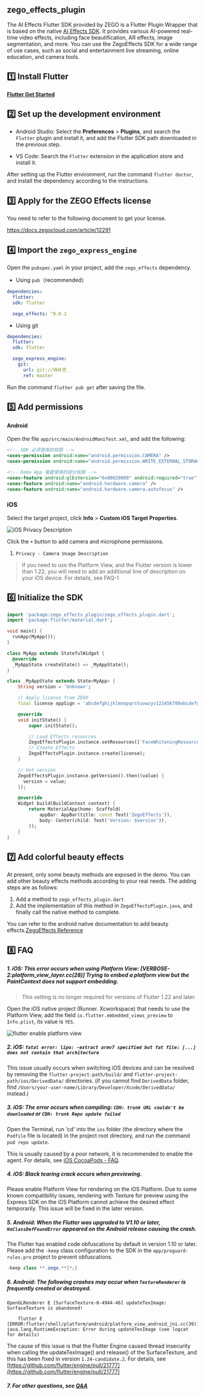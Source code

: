 ## zego_effects_plugin

The AI Effects Flutter SDK provided by ZEGO is a Flutter Plugin Wrapper that is based on the native [AI Effects SDK](https://doc-zh.zego.im/article/9895). It provides various AI-powered real-time video effects, including face beautification, AR effects, image segmentation, and more. You can use the ZegoEffects SDK for a wide range of use cases, such as social and entertainment live streaming, online education, and camera tools.

## 1️⃣ Install Flutter

 **[Flutter Get Started](https://flutter.dev/docs/get-started/install)**

## 2️⃣ Set up the development environment

- Android Studio: Select the **Preferences** > **Plugins**, and search the `Flutter` plugin and install it, and add the Flutter SDK path downloaded in the previous step.

- VS Code: Search the `Flutter` extension in the application store and install it.

After setting up the Flutter environment, run the command `flutter doctor`, and install the dependency according to the instructions.

## 3️⃣ Apply for the ZEGO Effects license

You need to refer to the following document to get your license.

https://docs.zegocloud.com/article/12291

## 4️⃣ Import the `zego_express_engine`

Open the `pubspec.yaml` in your project, add the `zego_effects` dependency.

- Using `pub`（recommended）

```yaml
dependencies:
  flutter:
  sdk: flutter

  zego_effects: ^0.0.1
```

- Using git 

```yaml
dependencies:
  flutter:
  sdk: flutter

  zego_express_engine:
    git:
      url: git://待补充
      ref: master
```

Run the command `flutter pub get` after saving the file.

##  5️⃣ Add permissions

#### Android

Open the file `app/src/main/AndroidManifest.xml`, and add the following:

```xml
<!-- SDK 必须使用的权限 -->
<uses-permission android:name="android.permission.CAMERA" />
<uses-permission android:name="android.permission.WRITE_EXTERNAL_STORAGE" />

<!-- Demo App 需要使用的部分权限 -->
<uses-feature android:glEsVersion="0x00020000" android:required="true" />
<uses-feature android:name="android.hardware.camera" />
<uses-feature android:name="android.hardware.camera.autofocus" />
```

### iOS

Select the target project, click **Info** > **Custom iOS Target Properties**.

![iOS Privacy Description](https://storage.zego.im/sdk-doc/Pics/iOS/ZegoExpressEngine/Common/privacy-description.png)

Click the `+` button to add camera and microphone permissions.

1. `Privacy - Camera Usage Description`

> If you need to use the Platform View, and the Flutter version is lower than 1.22, you will need to add an additional line of description on your iOS device. For details, see FAQ-1

## 6️⃣ Initialize the SDK

```Dart
import 'package:zego_effects_plugin/zego_effects_plugin.dart';
import 'package:flutter/material.dart';

void main() {
  runApp(MyApp());
}

class MyApp extends StatefulWidget {
  @override
  _MyAppState createState() => _MyAppState();
}

class _MyAppState extends State<MyApp> {
    String version = 'Unknown';

    // Apply license from ZEGO
    final license appSign = 'abcdefghijklmnopqrstuvwzyv123456789abcdefghijklmnopqrstuvwzyz123';

    @override
    void initState() {
        super.initState();

        // Load Effects resources
        ZegoEffectsPlugin.instance.setResources(['FaceWhiteningResources']);
        // Create Effects
        ZegoEffectsPlugin.instance.create(license);
    }

    // Get version
    ZegoEffectsPlugin.instance.getVersion().then((value) {
      version = value;
    });

    @override
    Widget build(BuildContext context) {
        return MaterialApp(home: Scaffold(
            appBar: AppBar(title: const Text('ZegoEffects')),
            body: Center(child: Text('Version: $version')),
        ));
    }
}
```

## 7️⃣ Add colorful beauty effects

At present, only some beauty methods are exposed in the demo. You can add other beauty effects methods according to your real needs. The adding steps are as follows:

1. Add a method to `zego_effects_plugin.dart`
2. Add the implementation of this method in `ZegoEffectsPlugin.java`, and finally call the native method to complete.

You can refer to the android native documentation to add beauty effects.[ZegoEffects Reference](https://docs.zegocloud.com/article/9943)

## 8️⃣ FAQ

##### 1. iOS: This error occurs when using Platform View: [VERBOSE-2:platform_view_layer.cc(28)] Trying to embed a platform view but the PaintContext does not support embedding.

> This setting is no longer required for versions of Flutter 1.22 and later.

Open the iOS native project (Runner. Xcworkspace) that needs to use the Platform View, add the field `io.flutter.embedded_views_preview` to `Info.plist`, its value is `YES`.

![flutter enable platform view](https://storage.zego.im/sdk-doc/Pics/iOS/ZegoExpressEngine/Common/flutter_embeded_views_plist.png)

##### 2. iOS: `fatal error: lipo: -extract armv7 specified but fat file: [...] does not contain that architecture`

This issue usually occurs when switching iOS devices and can be resolved by removing the `flutter-project-path/build/` and `flutter-project-path/ios/DerivedData/` directories. (if you cannot find `DerivedData` folder, find `/Users/your-user-name/Library/Developer/Xcode/DerivedData/` instead.)



##### 3. iOS: The error occurs when compiling: `CDN: trunk URL couldn't be downloaded` or `CDN: trunk Repo update failed`

Open the Terminal, run 'cd' into the `ios` folder (the directory where the `Podfile` file is located) in the project root directory, and run the command `pod repo update`.

This is usually caused by a poor network, it is recommended to enable the agent. For details, see [iOS CocoaPods - FAQ](https://doc-zh.zego.im/zh/1253.html).



##### 4. iOS: Black tearing crack occurs when previewing.

Please enable Platform View for rendering on the iOS Platform. Due to some known compatibility issues, rendering with Texture for preview using the Express SDK on the iOS Platform cannot achieve the desired effect temporarily. This issue will be fixed in the later version.



##### 5. Android: When the Flutter was upgraded to V1.10 or later, `NoClassDefFoundError` appeared on the Android release causing the crash.

The Flutter has enabled code obfuscations by default in version 1.10 or later. Please add the `-keep` class configuration to the SDK in the `app/proguard-rules.pro` project to prevent obfuscations.

```java
-keep class **.zego.**{*;}
```



##### 6. Android: The following crashes may occur when `TextureRenderer` is frequently created or destroyed.

```text
OpenGLRenderer E [SurfaceTexture-0-4944-46] updateTexImage: SurfaceTexture is abandoned!

​    flutter E [ERROR:flutter/shell/platform/android/platform_view_android_jni.cc(39)] java.lang.RuntimeException: Error during updateTexImage (see logcat for details)
```

The cause of this issue is that the Flutter Engine caused thread insecurity when calling the updateTexImage() and release() of the SurfaceTexture, and this has been fixed in version `1.24-candidate.2`. For details, see [https://github.com/flutter/engine/pull/21777](https://github.com/flutter/engine/pull/21777)



##### 7. For other questions, see [Q&A](https://docs.zegocloud.com/faq/?product=AI_Vision&platform=android)